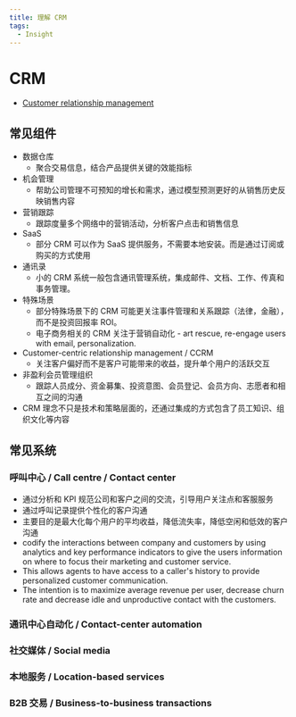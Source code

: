 ```yaml
---
title: 理解 CRM
tags:
  - Insight
---
```


# CRM

- [Customer relationship management](https://en.wikipedia.org/wiki/Customer_relationship_management)

## 常见组件

- 数据仓库
  - 聚合交易信息，结合产品提供关键的效能指标
- 机会管理
  - 帮助公司管理不可预知的增长和需求，通过模型预测更好的从销售历史反映销售内容
- 营销跟踪
  - 跟踪度量多个网络中的营销活动，分析客户点击和销售信息
- SaaS
  - 部分 CRM 可以作为 SaaS 提供服务，不需要本地安装。而是通过订阅或购买的方式使用
- 通讯录
  - 小的 CRM 系统一般包含通讯管理系统，集成邮件、文档、工作、传真和事务管理。
- 特殊场景
  - 部分特殊场景下的 CRM 可能更关注事件管理和关系跟踪（法律，金融），而不是投资回报率 ROI。
  - 电子商务相关的 CRM 关注于营销自动化 - art rescue, re-engage users with email, personalization.
- Customer-centric relationship management / CCRM
  - 关注客户偏好而不是客户可能带来的收益，提升单个用户的活跃交互
- 非盈利会员管理组织
  - 跟踪人员成分、资金募集、投资意图、会员登记、会员方向、志愿者和相互之间的沟通
- CRM 理念不只是技术和策略层面的，还通过集成的方式包含了员工知识、组织文化等内容

## 常见系统

### 呼叫中心 / Call centre / Contact center

- 通过分析和 KPI 规范公司和客户之间的交流，引导用户关注点和客服服务
- 通过呼叫记录提供个性化的客户沟通
- 主要目的是最大化每个用户的平均收益，降低流失率，降低空闲和低效的客户沟通
- codify the interactions between company and customers by using analytics and key performance indicators to give the users information on where to focus their marketing and customer service.
- This allows agents to have access to a caller's history to provide personalized customer communication.
- The intention is to maximize average revenue per user, decrease churn rate and decrease idle and unproductive contact with the customers.

### 通讯中心自动化 / Contact-center automation

### 社交媒体 / Social media

### 本地服务 / Location-based services

### B2B 交易 / Business-to-business transactions
